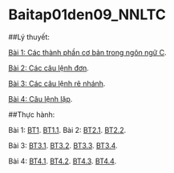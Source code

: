 # Baitap01den09_NNLTC

##Lý thuyết:

[Bài 1: Các thành phần cơ bản trong ngôn ngữ C](https://hoctructuyencntt.github.io/NNLT/Bai01.html).

[Bài 2: Các câu lệnh đơn](https://hoctructuyencntt.github.io/NNLT/Bai02.html).

[Bài 3: Các câu lệnh rẽ nhánh](https://hoctructuyencntt.github.io/NNLT/Bai03.html).

[Bài 4: Câu lệnh lặp](https://hoctructuyencntt.github.io/NNLT/Bai04.html).

##Thực hành:

Bài 1:
[BT1](https://www.jdoodle.com/embed/v0/5D3Y).
[BT1.1](https://www.jdoodle.com/embed/v0/5yGY).
Bài 2: 
[BT2.1](https://www.jdoodle.com/embed/v0/5yH0).
[BT2.2](https://www.jdoodle.com/embed/v0/5yH1).

Bài 3: 
[BT3.1](https://www.jdoodle.com/embed/v0/5Azi).
[BT3.2](https://www.jdoodle.com/embed/v0/5Axx).
[BT3.3](https://www.jdoodle.com/embed/v0/5AxE).
[BT3.4](https://www.jdoodle.com/embed/v0/5AxU).

Bài 4: 
[BT4.1](https://www.jdoodle.com/embed/v0/5Ayx).
[BT4.2](https://www.jdoodle.com/embed/v0/5B31).
[BT4.3]().
[BT4.4](https://www.jdoodle.com/embed/v0/5CHl).
